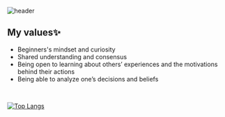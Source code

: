 ![header](https://capsule-render.vercel.app/api?type=waving&color=0:DDD6F3,100:FAACA8&height=150&section=header&text=Nari%20Park&fontSize=50&fontColor=F5F5F5)

## My values✨
- Beginners's mindset and curiosity <br />
- Shared understanding and consensus <br />
- Being open to learning about others’ experiences and the motivations behind their actions<br />
- Being able to analyze one’s decisions and beliefs<br />
<br />

[![Top Langs](https://github-readme-stats.vercel.app/api/top-langs/?username=sseul1111&theme=nord)](https://github.com/sseul1111/github-readme-stats)

<!-- ![Nari's GitHub stats](https://github-readme-stats.vercel.app/api?username=sseul1111&theme=omni&show_icons=true) -->

